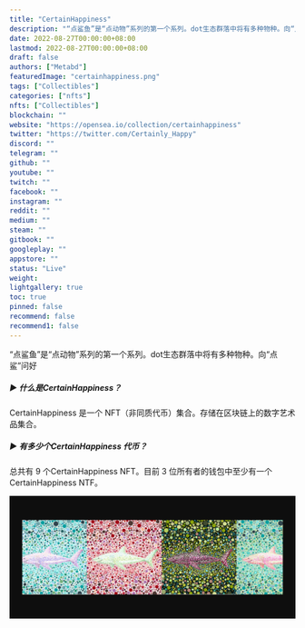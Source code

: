 ```yaml
---
title: "CertainHappiness"
description: "“点鲨鱼”是“点动物”系列的第一个系列。dot生态群落中将有多种物种。向“点鲨”问好"
date: 2022-08-27T00:00:00+08:00
lastmod: 2022-08-27T00:00:00+08:00
draft: false
authors: ["Metabd"]
featuredImage: "certainhappiness.png"
tags: ["Collectibles"]
categories: ["nfts"]
nfts: ["Collectibles"]
blockchain: ""
website: "https://opensea.io/collection/certainhappiness"
twitter: "https://twitter.com/Certainly_Happy"
discord: ""
telegram: ""
github: ""
youtube: ""
twitch: ""
facebook: ""
instagram: ""
reddit: ""
medium: ""
steam: ""
gitbook: ""
googleplay: ""
appstore: ""
status: "Live"
weight: 
lightgallery: true
toc: true
pinned: false
recommend: false
recommend1: false
---
```

“点鲨鱼”是“点动物”系列的第一个系列。dot生态群落中将有多种物种。向“点鲨”问好

##### ▶ 什么是CertainHappiness？

CertainHappiness 是一个 NFT（非同质代币）集合。存储在区块链上的数字艺术品集合。

##### ▶ 有多少个CertainHappiness 代币？

总共有 9 个CertainHappiness NFT。目前 3 位所有者的钱包中至少有一个CertainHappiness NTF。

![nft](512232313_new.png)
